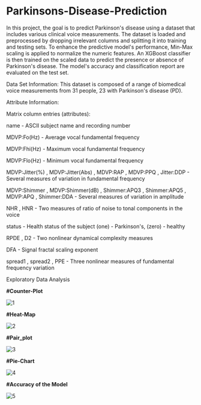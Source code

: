 # Parkinsons-Disease-Prediction
In this project, the goal is to predict Parkinson's disease using a dataset that includes various clinical voice measurements. The dataset is loaded and preprocessed by dropping irrelevant columns and splitting it into training and testing sets. To enhance the predictive model's performance, Min-Max scaling is applied to normalize the numeric features. An XGBoost classifier is then trained on the scaled data to predict the presence or absence of Parkinson's disease. The model's accuracy and classification report are evaluated on the test set. 

Data Set Information:
This dataset is composed of a range of biomedical voice measurements from 31 people, 23 with Parkinson's disease (PD). 

Attribute Information:

Matrix column entries (attributes):

name - ASCII subject name and recording number

MDVP:Fo(Hz) - Average vocal fundamental frequency

MDVP:Fhi(Hz) - Maximum vocal fundamental frequency

MDVP:Flo(Hz) - Minimum vocal fundamental frequency

MDVP:Jitter(%) , MDVP:Jitter(Abs) , MDVP:RAP , MDVP:PPQ , Jitter:DDP - Several measures of variation in fundamental frequency

MDVP:Shimmer , MDVP:Shimmer(dB) , Shimmer:APQ3 , Shimmer:APQ5 , MDVP:APQ , Shimmer:DDA - Several measures of variation in amplitude

NHR , HNR - Two measures of ratio of noise to tonal components in the voice

status - Health status of the subject (one) - Parkinson's, (zero) - healthy

RPDE , D2 - Two nonlinear dynamical complexity measures

DFA - Signal fractal scaling exponent

spread1 , spread2 , PPE - Three nonlinear measures of fundamental frequency variation

Exploratory Data Analysis

**#Counter-Plot**

![1](https://github.com/Xvedk/Parkinsons-Disease-Prediction/assets/124188416/2137b8b9-1034-4c0e-9703-2b3c5a27c425)

**#Heat-Map**

![2](https://github.com/Xvedk/Parkinsons-Disease-Prediction/assets/124188416/91242bae-67d8-44e7-96e1-e86818dc5bfa)

**#Pair_plot**

![3](https://github.com/Xvedk/Parkinsons-Disease-Prediction/assets/124188416/90f14aaa-cb9b-4cf4-8a26-dde4c86c8289)

**#Pie-Chart**

![4](https://github.com/Xvedk/Parkinsons-Disease-Prediction/assets/124188416/dd4d7a2d-88c6-4727-aef8-55124288390c)


**#Accuracy of the Model**


![5](https://github.com/Xvedk/Parkinsons-Disease-Prediction/assets/124188416/3d123a0b-1ca9-498b-9a41-55a90a84c2ec)



